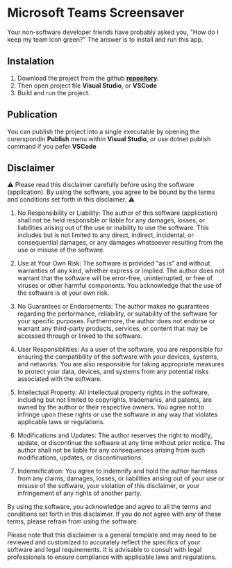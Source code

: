 # Microsoft Teams Screensaver
Your non-software developer friends have probably asked you, "How do I keep my team icon green?" The answer is to install and run this app.

## Instalation
1.  Download the project from the github  [**repository**](https://github.com/y10/screensaver).
2.  Then open project file **Visual Studio**, or **VSCode**
3.  Build and run the project.

## Publication
You can publish the project into a single executable by opening the corerspondin **Publish** menu within  **Visual Studio**, or use dotnet publish command if you pefer **VSCode**

## Disclaimer

 ⚠️ Please read this disclaimer carefully before using the software (application). By using the software, you agree to be bound by the terms and conditions set forth in this disclaimer. ⚠️

1.  No Responsibility or Liability: The author of this software (application) shall not be held responsible or liable for any damages, losses, or liabilities arising out of the use or inability to use the software. This includes but is not limited to any direct, indirect, incidental, or consequential damages, or any damages whatsoever resulting from the use or misuse of the software.

2.  Use at Your Own Risk: The software is provided "as is" and without warranties of any kind, whether express or implied. The author does not warrant that the software will be error-free, uninterrupted, or free of viruses or other harmful components. You acknowledge that the use of the software is at your own risk.

3.  No Guarantees or Endorsements: The author makes no guarantees regarding the performance, reliability, or suitability of the software for your specific purposes. Furthermore, the author does not endorse or warrant any third-party products, services, or content that may be accessed through or linked to the software.

4.  User Responsibilities: As a user of the software, you are responsible for ensuring the compatibility of the software with your devices, systems, and networks. You are also responsible for taking appropriate measures to protect your data, devices, and systems from any potential risks associated with the software.

5.  Intellectual Property: All intellectual property rights in the software, including but not limited to copyrights, trademarks, and patents, are owned by the author or their respective owners. You agree not to infringe upon these rights or use the software in any way that violates applicable laws or regulations.

6.  Modifications and Updates: The author reserves the right to modify, update, or discontinue the software at any time without prior notice. The author shall not be liable for any consequences arising from such modifications, updates, or discontinuations.

7.  Indemnification: You agree to indemnify and hold the author harmless from any claims, damages, losses, or liabilities arising out of your use or misuse of the software, your violation of this disclaimer, or your infringement of any rights of another party.

By using the software, you acknowledge and agree to all the terms and conditions set forth in this disclaimer. If you do not agree with any of these terms, please refrain from using the software.

Please note that this disclaimer is a general template and may need to be reviewed and customized to accurately reflect the specifics of your software and legal requirements. It is advisable to consult with legal professionals to ensure compliance with applicable laws and regulations.